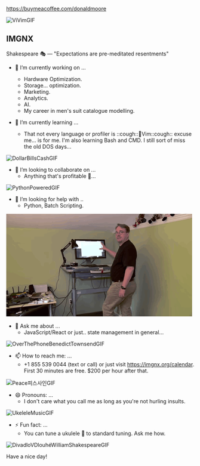 https://buymeacoffee.com/donaldmoore

![ViVimGIF](https://github.com/user-attachments/assets/ce4bbf5e-af80-47dd-a7ad-210b4fef78fc)

## IMGNX

Shakespeare 🎭 — "Expectations are pre-meditated resentments"



- 🔭 I’m currently working on ...
  * Hardware Optimization.
  * Storage... optimization.
  * Marketing.
  * Analytics.
  * AI.
  * My career in men's suit catalogue modelling.


- 🌱 I’m currently learning ...
  * That not every language or profiler is ::cough::🤖Vim::cough:: excuse me... is for me. I'm also learning Bash and CMD. I still sort of miss the old DOS days...

![DollarBillsCashGIF](https://github.com/user-attachments/assets/aba114d8-8833-41b6-81bb-8d95f73274e7)
- 👯 I’m looking to collaborate on ...
  * Anything that's profitable 🤑...

![PythonPoweredGIF](https://github.com/user-attachments/assets/bb671b9e-c85d-461f-ae2e-cf5d7fd17b27)
- 🤔 I’m looking for help with ..
  * Python, Batch Scripting.

![alt text](image.png)
- 💬 Ask me about ...
  * JavaScript/React or just.. state management in general...
 
![OverThePhoneBenedictTownsendGIF](https://github.com/user-attachments/assets/1ade38a9-dc16-47c1-84f1-6abfb62e4029)
- 📫 How to reach me: ...
  * +1 855 539 0044 (text or call) or just visit https://imgnx.org/calendar. First 30 minutes are free. $200 per hour after that.
  
![Peace피스사인GIF](https://github.com/user-attachments/assets/8eed838c-c76a-49fa-80e4-bb9fe63551c4)
- 😄 Pronouns: ...
  * I don't care what you call me as long as you're not hurling insults.

![UkeleleMusicGIF](https://github.com/user-attachments/assets/29d5b567-f2dd-4f1a-8fa6-013fddc0151c)
- ⚡ Fun fact: ...
  * You can tune a ukulele 🌺 to standard tuning. Ask me how.

![DivadloVDlouhéWilliamShakespeareGIF](https://github.com/user-attachments/assets/2e9a2476-f24e-4fb7-bdbb-bfd2f051c9ff)

Have a nice day!
